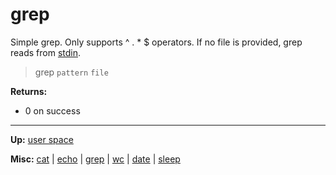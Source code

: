 # grep

Simple grep. Only supports ^ . * $ operators.
If no file is provided, grep reads from [stdin](../../misc/stdio.md).

> grep `pattern` `file`

**Returns:**
- 0 on success

---
**Up:** [user space](../userspace.md)

**Misc:** [cat](cat.md) | [echo](echo.md) | [grep](grep.md) | [wc](wc.md) | [date](date.md) | [sleep](sleep.md)
